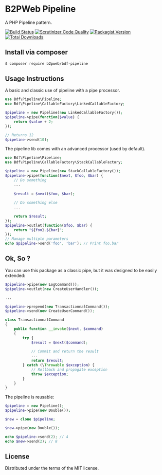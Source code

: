 # B2PWeb Pipeline

A PHP Pipeline pattern.

[![Build Status](https://travis-ci.org/b2pweb/bdf-pipeline.svg?branch=master)](https://travis-ci.org/b2pweb/bdf-pipeline)
[![Scrutinizer Code Quality](https://scrutinizer-ci.com/g/b2pweb/bdf-pipeline/badges/quality-score.png?b=master)](https://scrutinizer-ci.com/g/b2pweb/bdf-pipeline/?branch=master)
[![Packagist Version](https://img.shields.io/packagist/v/b2pweb/bdf-pipeline.svg)](https://packagist.org/packages/b2pweb/bdf-pipeline)
[![Total Downloads](https://img.shields.io/packagist/dt/b2pweb/bdf-pipeline.svg)](https://packagist.org/packages/b2pweb/bdf-pipeline)

## Install via composer
```bash
$ composer require b2pweb/bdf-pipeline
```

## Usage Instructions

A basic and classic use of pipeline with a pipe processor.

```PHP
use Bdf\Pipeline\Pipeline;
use Bdf\Pipeline\CallableFactory\LinkedCallableFactory;

$pipeline = new Pipeline(new LinkedCallableFactory());
$pipeline->pipe(function($value) {
    return $value + 2;
});

// Returns 12
$pipeline->send(10);
```

The pipeline lib comes with an advanced processor (used by default).

```PHP
use Bdf\Pipeline\Pipeline;
use Bdf\Pipeline\CallableFactory\StackCallableFactory;

$pipeline = new Pipeline(new StackCallableFactory());
$pipeline->pipe(function($next, $foo, $bar) {
    // Do something
    ...
    
    $result = $next($foo, $bar);
    
    // Do something else
    ...
    
    return $result;
});
$pipeline->outlet(function($foo, $bar) {
    return "${foo}.${bar}";
});
// Manage multiple parameters
echo $pipeline->send('foo', 'bar'); // Print foo.bar
```

## Ok, So ? 

You can use this package as a classic pipe, but it was designed to be easily extended:

```PHP
$pipeline->pipe(new LogCommand());
$pipeline->outlet(new CreateUserHandler());

...

$pipeline->prepend(new TransactionnalCommand());
$pipeline->send(new CreateUserCommand());
```

```PHP
class TransactionnalCommand
{
    public function __invoke($next, $command)
    {
        try {
            $result = $next($command);
            
            // Commit and return the result
            ...
            return $result;
        } catch (\Throwable $exception) {
            // Rollback and propagate exception
            throw $exception;
        }
    }
}
```

The pipeline is reusable:

```PHP
$pipeline = new Pipeline();
$pipeline->pipe(new Double());

$new = clone $pipeline;

$new->pipe(new Double());

echo $pipeline->send(2); // 4
echo $new->send(2); // 8
```

## License

Distributed under the terms of the MIT license.

